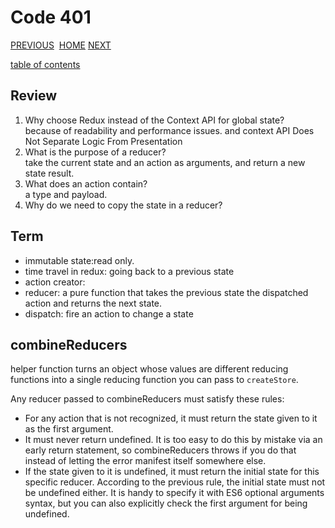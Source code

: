 # Code 401

[PREVIOUS](https://dinaalsaid.github.io/code401reading/class-34) &nbsp;[HOME](https://dinaalsaid.github.io/reading-notes/)&nbsp;[NEXT](https://dinaalsaid.github.io/code401reading/class-36)

[table of contents](https://dinaalsaid.github.io/code401reading/)

## Review

1. Why choose Redux instead of the Context API for global state?  
because of readability and performance issues. and context API Does Not Separate Logic From Presentation
2. What is the purpose of a reducer?  
take the current state and an action as arguments, and return a new state result.  
3. What does an action contain?  
a type and payload.  
4. Why do we need to copy the state in a reducer?  

## Term

- immutable state:read only.
- time travel in redux: going back to a previous state
- action creator:  
- reducer: a pure function that takes the previous state the dispatched action and returns the next state.
- dispatch: fire an action to change a state

## combineReducers

helper function turns an object whose values are different reducing functions into a single reducing function you can pass to `createStore`.

Any reducer passed to combineReducers must satisfy these rules:

- For any action that is not recognized, it must return the state given to it as the first argument.
- It must never return undefined. It is too easy to do this by mistake via an early return statement, so combineReducers throws if you do that instead of letting the error manifest itself somewhere else.
- If the state given to it is undefined, it must return the initial state for this specific reducer. According to the previous rule, the initial state must not be undefined either. It is handy to specify it with ES6 optional arguments syntax, but you can also explicitly check the first argument for being undefined.  
